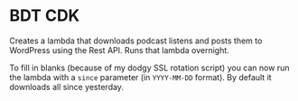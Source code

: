 # BDT CDK

Creates a lambda that downloads podcast listens and posts them to WordPress using the Rest API. Runs that lambda overnight.

To fill in blanks (because of my dodgy SSL rotation script) you can now run the lambda with a `since` parameter (in `YYYY-MM-DD` format). By default it downloads all since yesterday.
